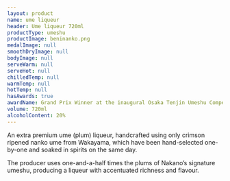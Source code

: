 ```yaml
---
layout: product
name: ume liqueur
header: Ume liqueur 720ml
productType: umeshu
productImage: beninanko.png
medalImage: null
smoothDryImage: null
bodyImage: null
serveWarm: null
serveHot: null
chilledTemp: null
warmTemp: null
hotTemp: null
hasAwards: true
awardName: Grand Prix Winner at the inaugural Osaka Tenjin Umeshu Competition (Japan’s biggest umeshu competition).
volume: 720ml
alcoholContent: 20%
---
```


An extra premium ume (plum) liqueur, handcrafted using only crimson ripened nanko ume from Wakayama, which have been hand-selected one-by-one and soaked in spirits on the same day.

The producer uses one-and-a-half times the plums of Nakano’s signature umeshu, producing a liqueur with accentuated richness and flavour.  
